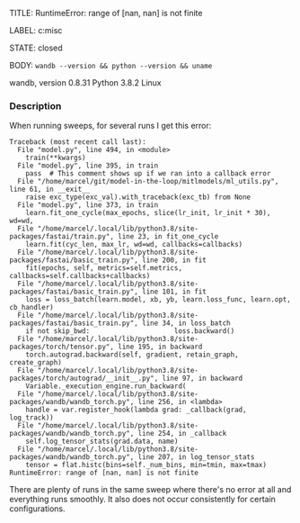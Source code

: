 TITLE:
RuntimeError: range of [nan, nan] is not finite

LABEL:
c:misc

STATE:
closed

BODY:
`wandb --version && python --version && uname`

wandb, version 0.8.31
Python 3.8.2
Linux

### Description

When running sweeps, for several runs I get this error:

```
Traceback (most recent call last):
  File "model.py", line 494, in <module>
    train(**kwargs)
  File "model.py", line 395, in train
    pass  # This comment shows up if we ran into a callback error
  File "/home/marcel/git/model-in-the-loop/mitlmodels/ml_utils.py", line 61, in __exit__
    raise exc_type(exc_val).with_traceback(exc_tb) from None
  File "model.py", line 373, in train
    learn.fit_one_cycle(max_epochs, slice(lr_init, lr_init * 30), wd=wd,
  File "/home/marcel/.local/lib/python3.8/site-packages/fastai/train.py", line 23, in fit_one_cycle
    learn.fit(cyc_len, max_lr, wd=wd, callbacks=callbacks)
  File "/home/marcel/.local/lib/python3.8/site-packages/fastai/basic_train.py", line 200, in fit
    fit(epochs, self, metrics=self.metrics, callbacks=self.callbacks+callbacks)
  File "/home/marcel/.local/lib/python3.8/site-packages/fastai/basic_train.py", line 101, in fit
    loss = loss_batch(learn.model, xb, yb, learn.loss_func, learn.opt, cb_handler)
  File "/home/marcel/.local/lib/python3.8/site-packages/fastai/basic_train.py", line 34, in loss_batch
    if not skip_bwd:                     loss.backward()
  File "/home/marcel/.local/lib/python3.8/site-packages/torch/tensor.py", line 195, in backward
    torch.autograd.backward(self, gradient, retain_graph, create_graph)
  File "/home/marcel/.local/lib/python3.8/site-packages/torch/autograd/__init__.py", line 97, in backward
    Variable._execution_engine.run_backward(
  File "/home/marcel/.local/lib/python3.8/site-packages/wandb/wandb_torch.py", line 256, in <lambda>
    handle = var.register_hook(lambda grad: _callback(grad, log_track))
  File "/home/marcel/.local/lib/python3.8/site-packages/wandb/wandb_torch.py", line 254, in _callback
    self.log_tensor_stats(grad.data, name)
  File "/home/marcel/.local/lib/python3.8/site-packages/wandb/wandb_torch.py", line 207, in log_tensor_stats
    tensor = flat.histc(bins=self._num_bins, min=tmin, max=tmax)
RuntimeError: range of [nan, nan] is not finite 
```

There are plenty of runs in the same sweep where there's no error at all and everything runs smoothly. It also does not occur consistently for certain configurations. 





